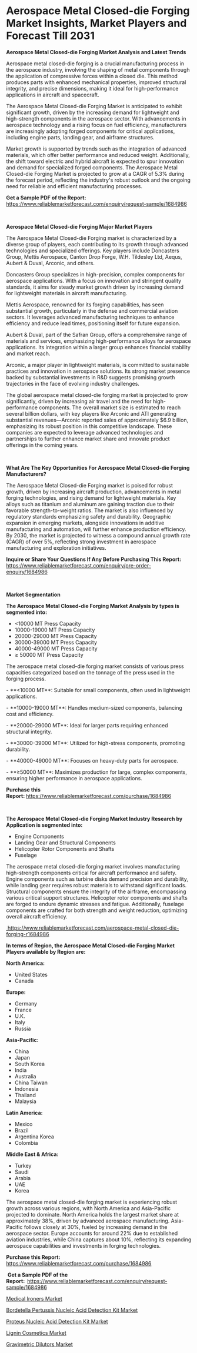 <p><h1>Aerospace Metal Closed-die Forging Market Insights, Market Players and Forecast Till 2031</h1></p><p><strong>Aerospace Metal Closed-die Forging Market Analysis and Latest Trends</strong></p>
<p><p>Aerospace metal closed-die forging is a crucial manufacturing process in the aerospace industry, involving the shaping of metal components through the application of compressive forces within a closed die. This method produces parts with enhanced mechanical properties, improved structural integrity, and precise dimensions, making it ideal for high-performance applications in aircraft and spacecraft.</p><p>The Aerospace Metal Closed-die Forging Market is anticipated to exhibit significant growth, driven by the increasing demand for lightweight and high-strength components in the aerospace sector. With advancements in aerospace technology and a rising focus on fuel efficiency, manufacturers are increasingly adopting forged components for critical applications, including engine parts, landing gear, and airframe structures. </p><p>Market growth is supported by trends such as the integration of advanced materials, which offer better performance and reduced weight. Additionally, the shift toward electric and hybrid aircraft is expected to spur innovation and demand for specialized forged components. The Aerospace Metal Closed-die Forging Market is projected to grow at a CAGR of 5.3% during the forecast period, reflecting the industry's robust outlook and the ongoing need for reliable and efficient manufacturing processes.</p></p>
<p><strong>Get a Sample PDF of the Report:&nbsp;</strong> <a href="https://www.reliablemarketforecast.com/enquiry/request-sample/1684986?utm_campaign=1080&utm_medium=2&utm_source=Github&utm_content=ia&utm_term=16102024&utm_id=aerospace-metal-closed-die-forging">https://www.reliablemarketforecast.com/enquiry/request-sample/1684986</a></p>
<p>&nbsp;</p>
<p><strong>Aerospace Metal Closed-die Forging Major Market Players</strong></p>
<p><p>The Aerospace Metal Closed-die Forging market is characterized by a diverse group of players, each contributing to its growth through advanced technologies and specialized offerings. Key players include Doncasters Group, Mettis Aerospace, Canton Drop Forge, W.H. Tildesley Ltd, Aequs, Aubert & Duval, Arconic, and others.</p><p>Doncasters Group specializes in high-precision, complex components for aerospace applications. With a focus on innovation and stringent quality standards, it aims for steady market growth driven by increasing demand for lightweight materials in aircraft manufacturing.</p><p>Mettis Aerospace, renowned for its forging capabilities, has seen substantial growth, particularly in the defense and commercial aviation sectors. It leverages advanced manufacturing techniques to enhance efficiency and reduce lead times, positioning itself for future expansion.</p><p>Aubert & Duval, part of the Safran Group, offers a comprehensive range of materials and services, emphasizing high-performance alloys for aerospace applications. Its integration within a larger group enhances financial stability and market reach.</p><p>Arconic, a major player in lightweight materials, is committed to sustainable practices and innovation in aerospace solutions. Its strong market presence backed by substantial investments in R&D suggests promising growth trajectories in the face of evolving industry challenges.</p><p>The global aerospace metal closed-die forging market is projected to grow significantly, driven by increasing air travel and the need for high-performance components. The overall market size is estimated to reach several billion dollars, with key players like Arconic and ATI generating substantial revenues—Arconic reported sales of approximately $6.9 billion, emphasizing its robust position in this competitive landscape. These companies are expected to leverage advanced technologies and partnerships to further enhance market share and innovate product offerings in the coming years.</p></p>
<p>&nbsp;</p>
<p><strong>What Are The Key Opportunities For Aerospace Metal Closed-die Forging Manufacturers?</strong></p>
<p><p>The Aerospace Metal Closed-die Forging market is poised for robust growth, driven by increasing aircraft production, advancements in metal forging technologies, and rising demand for lightweight materials. Key alloys such as titanium and aluminum are gaining traction due to their favorable strength-to-weight ratios. The market is also influenced by regulatory standards emphasizing safety and durability. Geographic expansion in emerging markets, alongside innovations in additive manufacturing and automation, will further enhance production efficiency. By 2030, the market is projected to witness a compound annual growth rate (CAGR) of over 5%, reflecting strong investment in aerospace manufacturing and exploration initiatives.</p></p>
<p><strong>Inquire or Share Your Questions If Any Before Purchasing This Report:</strong> <a href="https://www.reliablemarketforecast.com/enquiry/pre-order-enquiry/1684986?utm_campaign=1080&utm_medium=2&utm_source=Github&utm_content=ia&utm_term=16102024&utm_id=aerospace-metal-closed-die-forging">https://www.reliablemarketforecast.com/enquiry/pre-order-enquiry/1684986</a></p>
<p>&nbsp;</p>
<p><strong>Market Segmentation</strong></p>
<p><strong>The Aerospace Metal Closed-die Forging Market Analysis by types is segmented into:</strong></p>
<p><ul><li><10000 MT Press Capacity</li><li>10000-19000 MT Press Capacity</li><li>20000-29000 MT Press Capacity</li><li>30000-39000 MT Press Capacity</li><li>40000-49000 MT Press Capacity</li><li>≥ 50000 MT Press Capacity</li></ul></p>
<p><p>The aerospace metal closed-die forging market consists of various press capacities categorized based on the tonnage of the press used in the forging process. </p><p>- **<10000 MT**: Suitable for small components, often used in lightweight applications.  </p><p>- **10000-19000 MT**: Handles medium-sized components, balancing cost and efficiency.  </p><p>- **20000-29000 MT**: Ideal for larger parts requiring enhanced structural integrity.  </p><p>- **30000-39000 MT**: Utilized for high-stress components, promoting durability.  </p><p>- **40000-49000 MT**: Focuses on heavy-duty parts for aerospace.  </p><p>- **≥50000 MT**: Maximizes production for large, complex components, ensuring higher performance in aerospace applications.</p></p>
<p><strong>Purchase this Report:&nbsp;</strong><a href="https://www.reliablemarketforecast.com/purchase/1684986?utm_campaign=1080&utm_medium=2&utm_source=Github&utm_content=ia&utm_term=16102024&utm_id=aerospace-metal-closed-die-forging">https://www.reliablemarketforecast.com/purchase/1684986</a></p>
<p>&nbsp;</p>
<p><strong>The Aerospace Metal Closed-die Forging Market Industry Research by Application is segmented into:</strong></p>
<p><ul><li>Engine Components</li><li>Landing Gear and Structural Components</li><li>Helicopter Rotor Components and Shafts</li><li>Fuselage</li></ul></p>
<p><p>The aerospace metal closed-die forging market involves manufacturing high-strength components critical for aircraft performance and safety. Engine components such as turbine disks demand precision and durability, while landing gear requires robust materials to withstand significant loads. Structural components ensure the integrity of the airframe, encompassing various critical support structures. Helicopter rotor components and shafts are forged to endure dynamic stresses and fatigue. Additionally, fuselage components are crafted for both strength and weight reduction, optimizing overall aircraft efficiency.</p></p>
<p><a href="https://www.reliablemarketforecast.com/aerospace-metal-closed-die-forging-r1684986?utm_campaign=1080&utm_medium=2&utm_source=Github&utm_content=ia&utm_term=16102024&utm_id=aerospace-metal-closed-die-forging">&nbsp;https://www.reliablemarketforecast.com/aerospace-metal-closed-die-forging-r1684986</a></p>
<p><strong>In terms of Region, the Aerospace Metal Closed-die Forging Market Players available by Region are:</strong></p>
<p>
    <p> <strong> North America: </strong>
        <ul>
            <li>United States</li>
            <li>Canada</li>
        </ul>
        </p> 
    <p> <strong> Europe: </strong>
        <ul>
            <li>Germany</li>
            <li>France</li>
            <li>U.K.</li>
            <li>Italy</li>
            <li>Russia</li>
        </ul>
        </p> 
    <p> <strong> Asia-Pacific: </strong>
        <ul>
            <li>China</li>
            <li>Japan</li>
            <li>South Korea</li>
            <li>India</li>
            <li>Australia</li>
            <li>China Taiwan</li>
            <li>Indonesia</li>
            <li>Thailand</li>
            <li>Malaysia</li>
        </ul>
        </p> 
    <p> <strong> Latin America: </strong>
        <ul>
            <li>Mexico</li>
            <li>Brazil</li>
            <li>Argentina Korea</li>
            <li>Colombia</li>
        </ul>
        </p> 
    <p> <strong> Middle East & Africa: </strong>
        <ul>
            <li>Turkey</li>
            <li>Saudi</li>
            <li>Arabia</li>
            <li>UAE</li>
            <li>Korea</li>
        </ul>
    </p>
    </p>
<p><p>The aerospace metal closed-die forging market is experiencing robust growth across various regions, with North America and Asia-Pacific projected to dominate. North America holds the largest market share at approximately 38%, driven by advanced aerospace manufacturing. Asia-Pacific follows closely at 30%, fueled by increasing demand in the aerospace sector. Europe accounts for around 22% due to established aviation industries, while China captures about 10%, reflecting its expanding aerospace capabilities and investments in forging technologies.</p></p>
<p><strong>Purchase this Report: </strong><a href="https://www.reliablemarketforecast.com/purchase/1684986?utm_campaign=1080&utm_medium=2&utm_source=Github&utm_content=ia&utm_term=16102024&utm_id=aerospace-metal-closed-die-forging">https://www.reliablemarketforecast.com/purchase/1684986</a></p>
<p>&nbsp;<strong>Get a Sample PDF of the Report:&nbsp;&nbsp;</strong><a href="https://www.reliablemarketforecast.com/enquiry/request-sample/1684986?utm_campaign=1080&utm_medium=2&utm_source=Github&utm_content=ia&utm_term=16102024&utm_id=aerospace-metal-closed-die-forging">https://www.reliablemarketforecast.com/enquiry/request-sample/1684986</a></p>
<p><strong></strong></p>
<p><p><a href="https://github.com/shebaharrifx/Market-Research-Report-List-1/blob/main/medical-ironers-market.md?utm_campaign=1080&utm_medium=2&utm_source=Github&utm_content=ia&utm_term=16102024&utm_id=aerospace-metal-closed-die-forging">Medical Ironers Market</a></p><p><a href="https://www.linkedin.com/pulse/emerging-opportunities-challenges-global-bordetella-pertussis-1n9qf?utm_campaign=1080&utm_medium=2&utm_source=Github&utm_content=ia&utm_term=16102024&utm_id=aerospace-metal-closed-die-forging">Bordetella Pertussis Nucleic Acid Detection Kit Market</a></p><p><a href="https://www.linkedin.com/pulse/proteus-nucleic-acid-detection-kit-market-size-growth-cn60f?utm_campaign=1080&utm_medium=2&utm_source=Github&utm_content=ia&utm_term=16102024&utm_id=aerospace-metal-closed-die-forging">Proteus Nucleic Acid Detection Kit Market</a></p><p><a href="https://www.linkedin.com/pulse/global-lignin-cosmetics-market-focus-application-end-use-industry-abg7c?trk=public_post_embed_feed-article-content&utm_campaign=1080&utm_medium=2&utm_source=Github&utm_content=ia&utm_term=16102024&utm_id=aerospace-metal-closed-die-forging">Lignin Cosmetics Market</a></p><p><a href="https://github.com/danyelltzmol/Market-Research-Report-List-1/blob/main/gravimetric-dilutors-market.md?utm_campaign=1080&utm_medium=2&utm_source=Github&utm_content=ia&utm_term=16102024&utm_id=aerospace-metal-closed-die-forging">Gravimetric Dilutors Market</a></p></p>